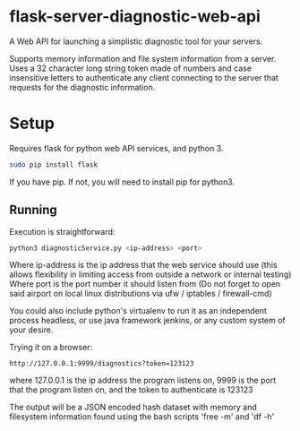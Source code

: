 # flask-server-diagnostic-web-api

A Web API for launching a simplistic diagnostic tool for your servers.

Supports memory information and file system information from a server.
Uses a 32 character long string token made of numbers and case insensitive letters to authenticate any client connecting to the server that requests for the diagnostic information.

Setup
======
Requires flask for python web API services, and python 3.

```bash
sudo pip install flask
```

If you have pip. If not, you will need to install pip for python3.

Running
------
Execution is straightforward:

```bash
python3 diagnosticService.py <ip-address> <port>
```

Where ip-address is the ip address that the web service should use (this allows flexibility in limiting access from outside a network or internal testing)
Where port is the port number it should listen from (Do not forget to open said airport on local linux distributions via ufw / iptables / firewall-cmd)

You could also include python's virtualenv to run it as an independent process headless, or use java framework jenkins, or any custom system of your desire.

Trying it on a browser:

```
http://127.0.0.1:9999/diagnostics?token=123123
```

where 127.0.0.1 is the ip address the program listens on, 9999 is the port that the program listen on, and the token to authenticate is 123123

The output will be a JSON encoded hash dataset with memory and filesystem information found using the bash scripts 'free -m' and 'df -h'
